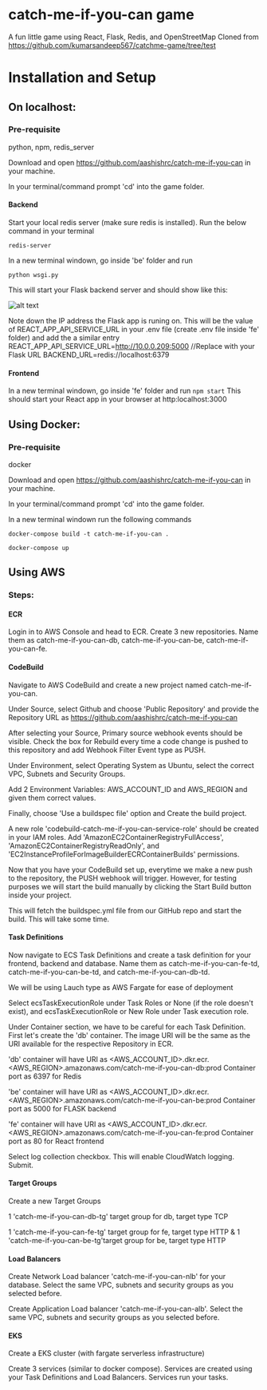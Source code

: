 # catch-me-if-you-can game
A fun little game using React, Flask, Redis, and OpenStreetMap
Cloned from https://github.com/kumarsandeep567/catchme-game/tree/test

# Installation and Setup

## On localhost:

### Pre-requisite
python, npm, redis_server

Download and open https://github.com/aashishrc/catch-me-if-you-can in your machine.

In your terminal/command prompt 'cd' into the game folder.

#### Backend
Start your local redis server (make sure redis is installed). Run the below command in your terminal

```redis-server```

In a new terminal windown, go inside 'be' folder and run

```python wsgi.py```

This will start your Flask backend server and should show like this:

![alt text](image.png)

Note down the IP address the Flask app is runing on. This will be the value of REACT_APP_API_SERVICE_URL in your .env file (create .env file inside 'fe' folder) and add the a similar entry 
REACT_APP_API_SERVICE_URL=http://10.0.0.209:5000  //Replace with your Flask URL
BACKEND_URL=redis://localhost:6379

#### Frontend

In a new terminal windown, go inside 'fe' folder and run
```npm start```
This should start your React app in your browser at http:localhost:3000

## Using Docker:

### Pre-requisite
docker

Download and open https://github.com/aashishrc/catch-me-if-you-can in your machine.

In your terminal/command prompt 'cd' into the game folder.

In a new terminal windown run the following commands

```docker-compose build -t catch-me-if-you-can .```

```docker-compose up```


## Using AWS

### Steps:

#### ECR

Login in to AWS Console and head to ECR. Create 3 new repositories.
Name them as catch-me-if-you-can-db, catch-me-if-you-can-be, catch-me-if-you-can-fe. 

#### CodeBuild

Navigate to AWS CodeBuild and create a new project named catch-me-if-you-can. 

Under Source, select Github and choose 'Public Repository' and provide the Repository URL as https://github.com/aashishrc/catch-me-if-you-can


After selecting your Source, Primary source webhook events should be visible. Check the box for Rebuild every time a code change is pushed to this repository and add Webhook Filter Event type as PUSH.

Under Environment, select Operating System as Ubuntu, select the correct VPC, Subnets and Security Groups.

Add 2 Environment Variables: AWS_ACCOUNT_ID and AWS_REGION and given them correct values.

Finally, choose 'Use a buildspec file' option and Create the build project.

A new role 'codebuild-catch-me-if-you-can-service-role' should be created in your IAM roles. Add 'AmazonEC2ContainerRegistryFullAccess', 'AmazonEC2ContainerRegistryReadOnly', and 'EC2InstanceProfileForImageBuilderECRContainerBuilds' permissions.

Now that you have your CodeBuild set up, everytime we make a new push to the repository, the PUSH webhook will trigger. However, for testing purposes we will start the build manually by clicking the Start Build button inside your project.

This will fetch the buildspec.yml file from our GitHub repo and start the build. This will take some time.

#### Task Definitions

Now navigate to ECS Task Definitions and create a task definition for your frontend, backend and database. Name them as catch-me-if-you-can-fe-td, catch-me-if-you-can-be-td, and catch-me-if-you-can-db-td. 

We will be using Lauch type as AWS Fargate for ease of deployment 

Select ecsTaskExecutionRole under Task Roles or None (if the role doesn't exist), and ecsTaskExecutionRole or New Role under Task execution role.

Under Container section, we have to be careful for each Task Definition.
First let's create the 'db' container. The image URI will be the same as the URI available for the respective Repository in ECR. 

'db' container will have URI as <AWS_ACCOUNT_ID>.dkr.ecr.<AWS_REGION>.amazonaws.com/catch-me-if-you-can-db:prod 
Container port as 6397 for Redis 

'be' container will have URI as <AWS_ACCOUNT_ID>.dkr.ecr.<AWS_REGION>.amazonaws.com/catch-me-if-you-can-be:prod 
Container port as 5000 for FLASK backend

'fe' container will have URI as <AWS_ACCOUNT_ID>.dkr.ecr.<AWS_REGION>.amazonaws.com/catch-me-if-you-can-fe:prod 
Container port as 80 for React frontend

Select log collection checkbox. This will enable CloudWatch logging.
Submit.

#### Target Groups

Create a new Target Groups 

1 'catch-me-if-you-can-db-tg' target group for db, target type TCP

1 'catch-me-if-you-can-fe-tg' target group for fe, target type HTTP & 1 'catch-me-if-you-can-be-tg'target group for be, target type HTTP

#### Load Balancers

Create Network Load balancer 'catch-me-if-you-can-nlb' for your database. Select the same VPC, subnets and security groups as you selected before. 

Create Application Load balancer 'catch-me-if-you-can-alb'. Select the same VPC, subnets and security groups as you selected before. 

#### EKS

Create a EKS cluster (with fargate serverless infrastructure)

Create 3 services (similar to docker compose). Services are created using your Task Definitions and Load Balancers. Services run your tasks.
